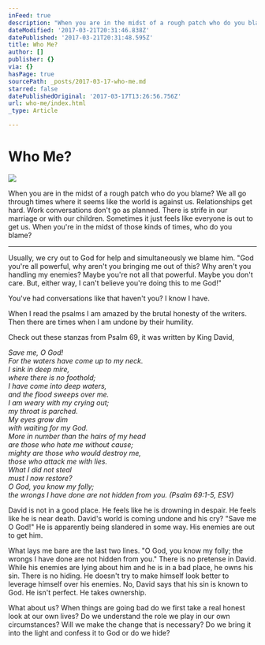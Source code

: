 ```yaml
---
inFeed: true
description: "When you are in the midst of a rough patch who do you blame? We all go through times where it seems like the world is against us. Relationships get hard. Work conversations don't go as planned. There is strife in our marriage or with our children. Sometimes it just feels like everyone is out to get us. When you're in the midst of those kinds of times, who do you blame?\_"
dateModified: '2017-03-21T20:31:46.838Z'
datePublished: '2017-03-21T20:31:48.595Z'
title: Who Me?
author: []
publisher: {}
via: {}
hasPage: true
sourcePath: _posts/2017-03-17-who-me.md
starred: false
datePublishedOriginal: '2017-03-17T13:26:56.756Z'
url: who-me/index.html
_type: Article

---
```

# Who Me?
![](https://the-grid-user-content.s3-us-west-2.amazonaws.com/e0669493-3f93-49b4-b4ae-04b0f80f177c.jpg)

When you are in the midst of a rough patch who do you blame? We all go through times where it seems like the world is against us. Relationships get hard. Work conversations don't go as planned. There is strife in our marriage or with our children. Sometimes it just feels like everyone is out to get us. When you're in the midst of those kinds of times, who do you blame? 

---

Usually, we cry out to God for help and simultaneously we blame him. "God you're all powerful, why aren't you bringing me out of this? Why aren't you handling my enemies? Maybe you're not all that powerful. Maybe you don't care. But, either way, I can't believe you're doing this to me God!" 

You've had conversations like that haven't you? I know I have. 

When I read the psalms I am amazed by the brutal honesty of the writers. Then there are times when I am undone by their humility. 

Check out these stanzas from Psalm 69, it was written by King David, 

_Save me, O God!_  
_For the waters have come up to my neck._  
_I sink in deep mire,_  
_where there is no foothold;_  
_I have come into deep waters,_  
_and the flood sweeps over me._  
_I am weary with my crying out;_  
_my throat is parched._  
_My eyes grow dim_  
_with waiting for my God._  
_More in number than the hairs of my head_  
_are those who hate me without cause;_  
_mighty are those who would destroy me,_  
_those who attack me with lies._  
_What I did not steal_  
_must I now restore?_  
_O God, you know my folly;_  
_the wrongs I have done are not hidden from you. (Psalm 69:1-5, ESV)_

David is not in a good place. He feels like he is drowning in despair. He feels like he is near death. David's world is coming undone and his cry? "Save me O God!" He is apparently being slandered in some way. His enemies are out to get him. 

What lays me bare are the last two lines. "O God, you know my folly; the wrongs I have done are not hidden from you." There is no pretense in David. While his enemies are lying about him and he is in a bad place, he owns his sin. There is no hiding. He doesn't try to make himself look better to leverage himself over his enemies. No, David says that his sin is known to God. He isn't perfect. He takes ownership. 

What about us? When things are going bad do we first take a real honest look at our own lives? Do we understand the role we play in our own circumstances? Will we make the change that is necessary? Do we bring it into the light and confess it to God or do we hide?